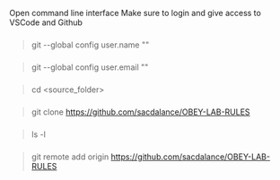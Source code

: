 Open command line interface
Make sure to login and give access to VSCode and Github
###
> git --global config user.name "<add>"
###
###
> git --global config user.email "<add>"
###
###
> cd <source_folder>
###
###
> git clone https://github.com/sacdalance/OBEY-LAB-RULES
###
###
> ls -l
###
###
> git remote add origin https://github.com/sacdalance/OBEY-LAB-RULES
###
